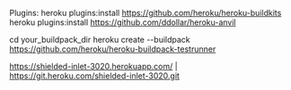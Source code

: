 

Plugins:
heroku plugins:install https://github.com/heroku/heroku-buildkits
heroku plugins:install https://github.com/ddollar/heroku-anvil


cd your_buildpack_dir
heroku create --buildpack https://github.com/heroku/heroku-buildpack-testrunner


https://shielded-inlet-3020.herokuapp.com/ | https://git.heroku.com/shielded-inlet-3020.git